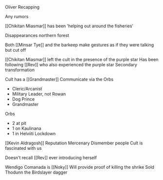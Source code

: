 Oliver Recapping

Any rumors

[[Chikitan Miasmar]] has been 'helping out around the fisheries'

Disappearances northern forest

Both [[Minsar Tye]] and the barkeep make gestures as if they were talking but cut off


[[Chikitan Miasmar]] left the cult in the presence of the purple star
Has been following [[Rev]] who also experienced the purple star
Secondary transformation

Cult has a [[Grandmaster]]
Communicate via the Orbs
- Cleric/Arcanist
- Military Leader, not Rowan
- Dog Prince
- Grandmaster

Orbs
- 2 at pit
- 1 on Kaulinana
- 1 in Helviiti Lockdown

[[Kevin Aldragosh]]
	Reputation
	Mercenary
	Dismember people
Cult is fascinated with us

Doesn't recall [[Rev]] ever introducing herself

Wendigo Comanada is [[Noky]]
Will provide proof of killing the shrike
Sold Thodunn the Birdslayer dagger




